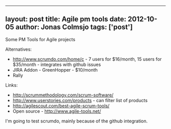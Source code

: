 
---
layout: post
title: Agile pm tools
date: 2012-10-05
author: Jonas Colmsjo
tags: ['post']
---

Some PM Tools for Agile projects





Alternatives:

 * http://www.scrumdo.com/home/c - 7 users for $16/month, 15 users for $35/month - integrates with github issues
 * JIRA Addon - GreenHopper - $10/month
 * Rally


Links:

 * http://scrummethodology.com/scrum-software/
 * http://www.userstories.com/products - can filter list of products
 * http://agilescout.com/best-agile-scrum-tools/
 * Open source - http://www.agile-tools.net/

I'm going to test scrumdo, mainly because of the github integration.
